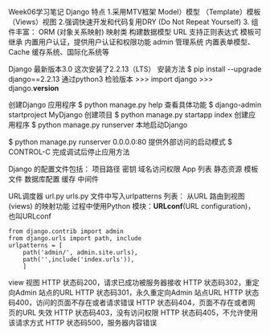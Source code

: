 Week06学习笔记
Django 特点
1.采⽤MTV框架
    Model）模型
    （Template）模板
    （Views）视图
2.强调快速开发和代码复⽤DRY (Do Not Repeat Yourself)
3. 组件丰富：
    ORM (对象关系映射) 映射类 构建数据模型
    URL 支持正则表达式
    模板可继承
    内置用户认证，提供用户认证和权限功能
    admin 管理系统
    内置表单模型、Cache 缓存系统、国际化系统等

Django 最新版本3.0  这次安装了2.2.13（LTS） 
安装方法
$ pip install --upgrade django==2.2.13
通过python3 检验版本
    >>> import django
    >>> django.__version__

创建Django 应用程序
$ python manage.py help 查看具体功能
$ django-admin startproject MyDjango 创建项目
$ python manage.py startapp index    创建应用程序
$ python manage.py runserver         本地启动Django

$ python manage.py runserver 0.0.0.0:80  提供外部访问的启动模式
$ CONTROL-C   完成调试后停止应用方法

Django 的配置文件包括：
    项目路径
    密钥
    域名访问权限
    App 列表
    静态资源
    模板文件
    数据库配置
    缓存
    中间件

URL调度器 url.py 
   urls.py 文件中写入urlpatterns 列表：
    从URL 路由到视图(views) 的映射功能
    过程中使用Python 模块：**URLconf**(URL configuration)，也叫URLconf

    from django.contrib import admin
    from django.urls import path, include
    urlpatterns = [
        path('admin/', admin.site.urls),
        path('',include('index.urls')),
        ]

view 视图
    HTTP 状态码200，请求已成功被服务器接收
    HTTP 状态码302，重定向Admin 站点的URL
    HTTP 状态码301，永久重定向Admin 站点URL
    HTTP 状态码400，访问的页面不存在或者请求错误
    HTTP 状态码404，页面不存在或者网页的URL 失效
    HTTP 状态码403，没有访问权限
    HTTP 状态码405，不允许使用该请求方式
    HTTP 状态码500，服务器内容错误
